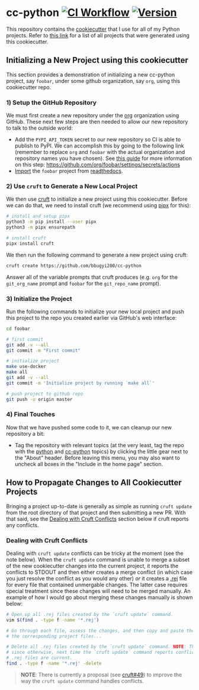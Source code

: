 # cc-python [![CI Workflow](https://github.com/bbugyi200/cc-python/actions/workflows/ci.yml/badge.svg)](https://github.com/bbugyi200/cc-python/actions/workflows/ci.yml) [![Version](https://img.shields.io/static/v1?label=version&message=2021.10.03&color=4d4dff)](https://github.com/bbugyi200/cc-python/blob/master/CHANGELOG.md#20211003)

This repository contains the [cookiecutter] that I use for all of my Python
projects. Refer to [this link][8] for a list of all projects that were
generated using this cookiecutter.

[cookiecutter]: https://github.com/cookiecutter/cookiecutter


## Initializing a New Project using this cookiecutter

This section provides a demonstration of initializing a new cc-python project,
say `foobar`, under some github organization, say `org`, using this
cookiecutter repo.

### 1) Setup the GitHub Repository

We must first create a new repository under the [org][5] organization using
GitHub. These next few steps are then needed to allow our new repository to
talk to the outside world:

* Add the `PYPI_API_TOKEN` secret to our new repository so CI is able to
  publish to PyPI. We can accomplish this by going to the following link
  (remember to replace `org` and `foobar` with the actual organization and
  repository names you have chosen). See [this guide][1] for more information
  on this step: https://github.com/org/foobar/settings/secrets/actions
* [Import](https://readthedocs.org/dashboard/) the `foobar` project from
  [readthedocs][2].

### 2) Use `cruft` to Generate a New Local Project

We then use [cruft][6] to initialize a new project using this cookiecutter.
Before we can do that, we need to install cruft (we recommend using [pipx][7]
for this):

```bash
# install and setup pipx
python3 -m pip install --user pipx
python3 -m pipx ensurepath

# install cruft
pipx install cruft
```

We then run the following command to generate a new project using cruft:

```bash
cruft create https://github.com/bbugyi200/cc-python
```

Answer all of the variable prompts that cruft produces (e.g. `org` for the
`git_org_name` prompt and `foobar` for the `git_repo_name` prompt).

### 3) Initialize the Project

Run the following commands to initialize your new local project and push this
project to the repo you created earlier via GitHub's web interface:

```bash
cd foobar

# first commit
git add -v --all
git commit -m "First commit"

# initialize project
make use-docker
make all
git add -v --all
git commit -m 'Initialize project by running `make all`'

# push project to github repo
git push -u origin master
```

### 4) Final Touches

Now that we have pushed some code to it, we can cleanup our new repository a
bit:

* Tag the repository with relevant topics (at the very least, tag the repo with
  the [python][9] and [cc-python][8] topics) by clicking the little gear next
  to the "About" header. Before leaving this menu, you may also want to uncheck
  all boxes in the "Include in the home page" section.


## How to Propagate Changes to All Cookiecutter Projects

Bringing a project up-to-date is generally as simple as running `cruft update`
from the root directory of that project and then submitting a new PR.  With
that said, see the [Dealing with Cruft
Conflicts](#dealing-with-cruft-conflicts) section below if cruft reports any
conflicts.

### Dealing with Cruft Conflicts

Dealing with `cruft update` conflicts can be tricky at the moment (see the note
below). When the `cruft update` command is unable to merge a subset of the new
cookiecutter changes into the current project, it reports the conflicts to
STDOUT and then either creates a merge conflict (in which case you just resolve
the conflict as you would any other) _or_ it creates a [.rej][4] file for every
file that contained unmergable changes. The latter case requires special
treatment since these changes will need to be merged manually. An example of
how I would go about merging these changes manually is shown below:

```bash
# Open up all .rej files created by the `cruft update` command.
vim $(find . -type f -name '*.rej')

# Go through each file, assess the changes, and then copy and paste them (if desirable) into
# the corresponding project files...

# Delete all .rej files created by the `cruft update` command. NOTE: This step is important
# since otherwise, next time the `cruft update` command reports conflicts, we won't know which
# .rej files are current. 
find . -type f -name '*.rej' -delete
```

> **NOTE**: There is currently a proposal (see [cruft#49][3]) to improve the way
> the `cruft update` command handles conflicts.


[1]: https://packaging.python.org/guides/publishing-package-distribution-releases-using-github-actions-ci-cd-workflows
[2]: https://docs.readthedocs.io/en/stable/
[3]: https://github.com/cruft/cruft/issues/49
[4]: https://stackoverflow.com/questions/34585865/what-are-rej-files-which-are-created-during-merge
[5]: https://github.com/bbugyi200?tab=repositories
[6]: https://github.com/cruft/cruft
[7]: https://github.com/pypa/pipx
[8]: https://github.com/topics/cc-python
[9]: https://github.com/topics/python
